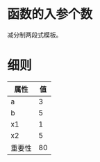 <h1>函数的入参个数</h1>

减分制两段式模板。

<h1>细则</h1>


属性    | 值
-------- | -----
a  | 3
b  | 5
x1  | 1
x2  | 5
重要性 | 80